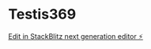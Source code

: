 # Testis369

[Edit in StackBlitz next generation editor ⚡️](https://stackblitz.com/~/github.com/Spectrum369/Testis369)